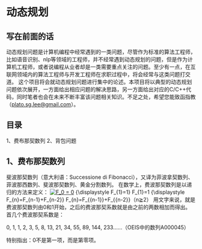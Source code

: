 # 动态规划
## 写在前面的话
   动态规划问题是计算机编程中经常遇到的一类问题，尽管作为标准的算法工程师，比如语音识别、nlp等领域的工程师，并不经常遇到动态规划的问题，但是作为计算机工程师，或者说编程从业者却是一类需要重点关注的问题。至少有一点，在互联网领域内的算法工程师与开发工程师在求职过程中，将会经常与这类问题打交道。
   这个项目将会就动态规划问题进行集中的论述。本项目将以典型的动态规划问题依次展开，一方面给出相应问题的解决思路，另一方面给出对应的C/C++代码，同时笔者也会在未来不断丰富该问题相关知识。不足之处，希望您能致函指教（plato.sg.lee@gmail.com）。
   
## 目录
   1、费布那契数列
   2、背包问题
   
## 1、费布那契数列
   斐波那契数列（意大利语：Successione di Fibonacci），又译为菲波拿契数列、菲波那西数列、斐波那契数列、黄金分割数列。
在数学上，费波那契数列是以递归的方法来定义：
   <a href="https://www.codecogs.com/eqnedit.php?latex=F_0&space;=&space;0" target="_blank"><img src="https://latex.codecogs.com/gif.latex?F_0&space;=&space;0" title="F_0 = 0" /></a>
{\displaystyle F_{1}=1} F_{1}=1
{\displaystyle F_{n}=F_{n-1}+F_{n-2}} F_{n}=F_{{n-1}}+F_{{n-2}}（n≧2）
用文字来说，就是费波那契数列由0和1开始，之后的费波那契系数就是由之前的两数相加而得出。首几个费波那契系数是：

0, 1, 1, 2, 3, 5, 8, 13, 21, 34, 55, 89, 144, 233……（OEIS中的数列A000045）

特别指出：0不是第一项，而是第零项。

